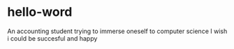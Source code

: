 # hello-word
An accounting student trying to immerse oneself to computer science
I wish i could be succesful and happy
